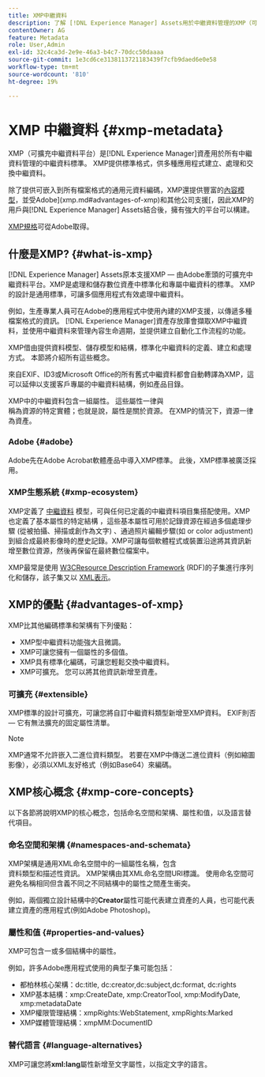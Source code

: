 ```yaml
---
title: XMP中繼資料
description: 了解 [!DNL Experience Manager] Assets用於中繼資料管理的XMP（可擴充中繼資料平台）中繼資料標準。 XMP提供標準格式，供多種應用程式建立、處理和交換中繼資料。
contentOwner: AG
feature: Metadata
role: User,Admin
exl-id: 32c4ca3d-2e9e-46a3-b4c7-70dcc50daaaa
source-git-commit: 1e3cd6ce3138113721183439f7cfb9daed6e0e58
workflow-type: tm+mt
source-wordcount: '810'
ht-degree: 19%

---
```


# XMP 中繼資料 {#xmp-metadata}

XMP（可擴充中繼資料平台）是[!DNL Experience Manager]資產用於所有中繼資料管理的中繼資料標準。 XMP提供標準格式，供多種應用程式建立、處理和交換中繼資料。

除了提供可嵌入到所有檔案格式的通用元資料編碼，XMP還提供豐富的[內容模型](xmp.md#xmp-core-concepts)，並受Adobe](xmp.md#advantages-of-xmp)和其他公司支援[，因此XMP的用戶與[!DNL Experience Manager] Assets結合後，擁有強大的平台可以構建。

[XMP規格](https://www.adobe.com/devnet/xmp.html)可從Adobe取得。

## 什麼是XMP? {#what-is-xmp}

[!DNL Experience Manager] Assets原本支援XMP — 由Adobe牽頭的可擴充中繼資料平台。XMP是處理和儲存數位資產中標準化和專屬中繼資料的標準。 XMP的設計是通用標準，可讓多個應用程式有效處理中繼資料。

例如，生產專業人員可在Adobe的應用程式中使用內建的XMP支援，以傳遞多種檔案格式的資訊。 [!DNL Experience Manager]資產存放庫會擷取XMP中繼資料，並使用中繼資料來管理內容生命週期，並提供建立自動化工作流程的功能。

XMP借由提供資料模型、儲存模型和結構，標準化中繼資料的定義、建立和處理方式。 本節將介紹所有這些概念。

來自EXIF、ID3或Microsoft Office的所有舊式中繼資料都會自動轉譯為XMP，這可以延伸以支援客戶專屬的中繼資料結構，例如產品目錄。

XMP中的中繼資料包含一組屬性。 這些屬性一律與\
稱為資源的特定實體；也就是說，屬性是關於資源。 在XMP的情況下，資源一律為資產。

### Adobe {#adobe}

Adobe先在Adobe Acrobat軟體產品中導入XMP標準。 此後，XMP標準被廣泛採用。

### XMP生態系統 {#xmp-ecosystem}

XMP定義了 [中繼資料](https://en.wikipedia.org/wiki/Metadata) 模型，可與任何已定義的中繼資料項目集搭配使用。XMP也定義了基本屬性的特定結構 [](https://en.wikipedia.org/wiki/XML_schema) ，這些基本屬性可用於記錄資源在經過多個處理步驟 (從被拍攝、掃描或創作為文字) 、通過照片編輯步驟(如 [](https://en.wikipedia.org/wiki/Image_scanner)[](https://en.wikipedia.org/wiki/Cropping_%28image%29) or color adjustment)到組合成最終影像時的歷史記錄。XMP可讓每個軟體程式或裝置沿途將其資訊新增至數位資源，然後再保留在最終數位檔案中。

XMP最常是使用 [W3C](https://en.wikipedia.org/wiki/World_Wide_Web_Consortium)[Resource Description Framework](https://en.wikipedia.org/wiki/Resource_Description_Framework) (RDF)的子集進行序列化和儲存，該子集又以 [XML表示](https://en.wikipedia.org/wiki/XML)。

## XMP的優點 {#advantages-of-xmp}

XMP比其他編碼標準和架構有下列優點：

* XMP型中繼資料功能強大且微調。
* XMP可讓您擁有一個屬性的多個值。
* XMP具有標準化編碼，可讓您輕鬆交換中繼資料。
* XMP可擴充。 您可以將其他資訊新增至資產。

### 可擴充 {#extensible}

XMP標準的設計可擴充，可讓您將自訂中繼資料類型新增至XMP資料。 EXIF則否 — 它有無法擴充的固定屬性清單。

>[!NOTE]
>
>XMP通常不允許嵌入二進位資料類型。 若要在XMP中傳送二進位資料（例如縮圖影像），必須以XML友好格式（例如Base64）來編碼。

## XMP核心概念 {#xmp-core-concepts}

以下各節將說明XMP的核心概念，包括命名空間和架構、屬性和值，以及語言替代項目。

### 命名空間和架構 {#namespaces-and-schemata}

XMP架構是通用XML命名空間中的一組屬性名稱，包含\
資料類型和描述性資訊。 XMP架構由其XML命名空間URI標識。 使用命名空間可避免名稱相同但含義不同之不同結構中的屬性之間產生衝突。

例如，兩個獨立設計結構中的&#x200B;**Creator**&#x200B;屬性可能代表建立資產的人員，也可能代表建立資產的應用程式(例如Adobe Photoshop)。

### 屬性和值 {#properties-and-values}

XMP可包含一或多個結構中的屬性。

例如，許多Adobe應用程式使用的典型子集可能包括：

* 都柏林核心架構：dc:title, dc:creator,dc:subject,dc:format, dc:rights
* XMP基本結構：xmp:CreateDate, xmp:CreatorTool, xmp:ModifyDate, xmp:metadataDate
* XMP權限管理結構：xmpRights:WebStatement, xmpRights:Marked
* XMP媒體管理結構：xmpMM:DocumentID

### 替代語言 {#language-alternatives}

XMP可讓您將&#x200B;**xml:lang**&#x200B;屬性新增至文字屬性，以指定文字的語言。
